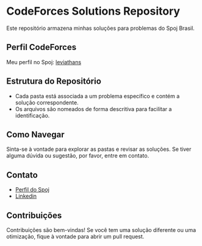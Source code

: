 # CodeForces Solutions Repository

Este repositório armazena minhas soluções para problemas do Spoj Brasil.

## Perfil CodeForces

Meu perfil no Spoj: [leviathans](https://br.spoj.com/users/leviathan_9/)

## Estrutura do Repositório

- Cada pasta está associada a um problema específico e contém a solução correspondente.
- Os arquivos são nomeados de forma descritiva para facilitar a identificação.

## Como Navegar

Sinta-se à vontade para explorar as pastas e revisar as soluções. Se tiver alguma dúvida ou sugestão, por favor, entre em contato.

## Contato

- [Perfil do Spoj](https://br.spoj.com/users/leviathan_9/)
- [Linkedin](http://www.linkedin.com/in/ojo%C3%A3osoares)

## Contribuições

Contribuições são bem-vindas! Se você tem uma solução diferente ou uma otimização, fique à vontade para abrir um pull request.
